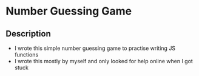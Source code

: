 # Number Guessing Game
## Description 
+ I wrote this simple number guessing game to practise writing JS functions
+ I wrote this mostly by myself and only looked for help online when I got stuck
